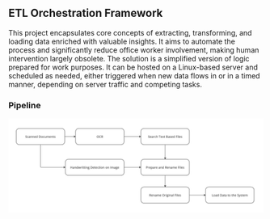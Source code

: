 ## ETL Orchestration Framework

This project encapsulates core concepts of extracting, transforming, and loading data enriched with valuable insights. It aims to automate the process and significantly reduce office worker involvement, making human intervention largely obsolete. The solution is a simplified version of logic prepared for work purposes. It can be hosted on a Linux-based server and scheduled as needed, either triggered when new data flows in or in a timed manner, depending on server traffic and competing tasks.

### Pipeline
<p align="center">
  <img src=https://raw.githubusercontent.com/rusinmt/portfolio/refs/heads/main/Airflow/Images/plan.jpg>
</p>
